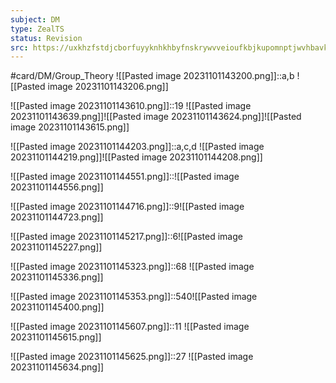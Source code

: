 ```yaml
---
subject: DM
type: ZealTS
status: Revision
src: https://uxkhzfstdjcborfuyyknhkhbyfnskrywvveioufkbjkupomnptjwvhbavkysuhi.vercel.app/solution.html?testId=622065a845e7e84cb6a60679&test_id=32
---
```

#card/DM/Group_Theory 
![[Pasted image 20231101143200.png]]::a,b ![[Pasted image 20231101143206.png]]

![[Pasted image 20231101143610.png]]::19 ![[Pasted image 20231101143639.png]]![[Pasted image 20231101143624.png]]![[Pasted image 20231101143615.png]]


![[Pasted image 20231101144203.png]]::a,c,d ![[Pasted image 20231101144219.png]]![[Pasted image 20231101144208.png]]

![[Pasted image 20231101144551.png]]::![[Pasted image 20231101144556.png]]

![[Pasted image 20231101144716.png]]::9![[Pasted image 20231101144723.png]]

![[Pasted image 20231101145217.png]]::6![[Pasted image 20231101145227.png]]

![[Pasted image 20231101145323.png]]::68 ![[Pasted image 20231101145336.png]]

![[Pasted image 20231101145353.png]]::540![[Pasted image 20231101145400.png]]

![[Pasted image 20231101145607.png]]::11 ![[Pasted image 20231101145615.png]]

![[Pasted image 20231101145625.png]]::27 ![[Pasted image 20231101145634.png]]

